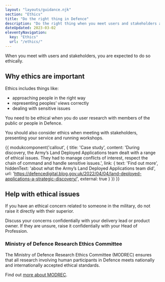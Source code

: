 ```yaml
---
layout: "layouts/guidance.njk"
section: "Ethics"
title: "Do the right thing in Defence"
description: "Do the right thing when you meet users and stakeholders across Defence, and keep your team safe."
dateUpdated: 2023-03-02
eleventyNavigation:
  key: "Ethics"
  url: "/ethics/"
---
```


When you meet with users and stakeholders, you are expected to do so ethically. 

## Why ethics are important

Ethics includes things like:

- approaching people in the right way
- representing peoples’ views correctly
- dealing with sensitive issues 

You need to be ethical when you do user research with members of the public or people in Defence. 

You should also consider ethics when meeting with stakeholders, presenting your service and running workshops.

{{ modukcomponent('callout', {
  title: 'Case study',
  content: 'During discovery, the Army’s Land Deployed Applications team dealt with a range of ethical issues. They had to manage conflicts of interest, respect the chain of command and handle sensitive issues.',
  link: {
    text: 'Find out more',
    hiddenText: 'about what the Army’s Land Deployed Applications team did',
    url: 'https://defencedigital.blog.gov.uk/2022/04/04/land-deployed-applications-a-strategic-discovery/',
    external: true
  }
}) }}

## Help with ethical issues 

If you have an ethical concern related to someone in the military, do not raise it directly with their superior. 

Discuss your concerns confidentially with your delivery lead or product owner. If they are unsure, raise it confidentially with your Head of Profession.

### Ministry of Defence Research Ethics Committee

The Ministry of Defence Research Ethics Committee (MODREC) ensures that all research involving human participants in Defence meets nationally and internationally accepted ethical standards. 

Find out [more about MODREC](https://gov.uk/government/groups/ministry-of-defence-research-ethics-committees).
